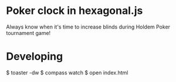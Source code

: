 Poker clock in hexagonal.js
====================

Always know when it's time to increase blinds during Holdem Poker tournament game!

Developing
==========

$ toaster -dw
$ compass watch
$ open index.html
